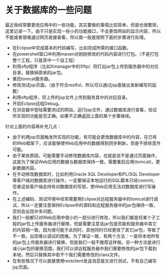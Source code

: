 # 关于数据库的一些问题

最近我经常要更改应用中的一些功能，其实要做的事情比较简单，但是也很繁琐，这里记录一下。由于只是实现一些小的功能接口，不会更改网站的显示内容，所以不能或者很难通过网页直接查看，所以我一般是按照下面的步骤进行处理。

* 在Eclipse中完成基本的代码编写，比如完成所需的接口函数。
* 在powershell窗口中利用maven对刚刚修改的代码内容进行打包。（不是打包整个工程，只是其中一个自工程）
* 利用sftp程序（比如Xmanager中的Xftp）将打出jar包上传到服务器中的对应目录，替换掉原来的jar包。
* 重启tomcat服务器。
* 修改测试jsp页面。（由于符合restful，所以可以通过jsp直接出发新编写的函数）
* 利用sftp程序，将上传的jsp文件上传到服务其中的对应目录。
* 开启Eclipse远程Debug。
* 在浏览器中登陆需要测试的网站，运行jsp文件，通过数据库进行查看，验证所实现的功能是否正确。如果不正确返回上面的某个步骤继续。

针对上面的内容再补充几点：

* 由于利用jsp页面触发所实现的功能，有可能会更改数据库中的内容，在已有的Web框架下，应该能够使Web应用中的数据得到同步刷新，但是不排除意外可能。
* 由于某些原因，可能需要手动修改数据库内容，也就是说不是通过页面操作，这是为了保证Web应用的数据与数据库保持一致，需要重启应用(tomcat)，更新数据内容。
* 在手动修改数据库时，比如利用Oracle SQL Developer和PL/SQL Developer等客户端对数据库进行操作，一定要保证本地运行的SQL脚本已经commit，否者这些客户端会持有对数据库的写锁，使Web应用无法对数据库进行写操作。
* 在上述编码、测试环境中经常需要用Eclipse对远程服务器中的tomcat进行调试，所以一定要注意保持Eclipse中的源码和远程服务器中的jar包保持一致，否则会出现许多问题。
* 我们一般都只对Web应用中很小的一部分进行修改，所以我们都是将某个子工程的jar包上传服务器进行替换，但是需要注意该jar包是否能和服务器中其它的内容相一致，因为很可能于此同时，其他同时已经更改了其它jar包，导致了不一致，出现难以调试的困难。为了保证一致，有两个方法：一是将本地所有的jar包上传服务器进行替换，但是我们一般不推荐这样做。另一种方法是进行减小jar包的替换范围，我们可以讲远程服务器中我们需要修改的jar包下载到本地，然后只替换其中若干个我们需要修改的class文件。
* 在有些情况下可以直接使用restclient发送消息报文进行测试，不有自己编写jsp页面。
